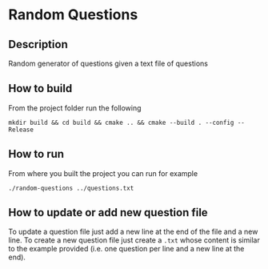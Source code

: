 # Random Questions

## Description
 Random generator of questions given a text file of questions
 
## How to build
 From the project folder run the following
 ```
 mkdir build && cd build && cmake .. && cmake --build . --config --Release
 ```
 
## How to run
 From where you built the project you can run for example
 ```
 ./random-questions ../questions.txt
 ```
 
## How to update or add new question file
To update a question file just add a new line at the end of the file and a new line.
To create a new question file just create a `.txt` whose content is similar to the example provided (i.e. one question per line and a new line at the end).